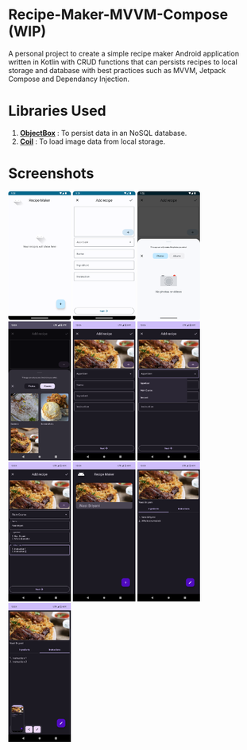 # Recipe-Maker-MVVM-Compose (WIP)
A personal project to create a simple recipe maker Android application written in Kotlin with CRUD functions that can persists recipes to local storage and database with best practices such as MVVM, Jetpack Compose and Dependancy Injection.

# Libraries Used
1. <a href="https://github.com/objectbox/objectbox-java"><strong>ObjectBox</strong></a> : To persist data in an NoSQL database.
2. <a href="https://github.com/coil-kt/coil"><strong>Coil</strong></a> : To load image data from local storage.

# Screenshots
<p>
  <img src="screenshots/Recipe-Maker-MVVM-Compose-Img-1.png" width=25% height=25%>
  <img src="screenshots/Recipe-Maker-MVVM-Compose-Img-2.png" width=25% height=25%>
  <img src="screenshots/Recipe-Maker-MVVM-Compose-Img-3.png" width=25% height=25%>
  <img src="screenshots/Screenshot_20230519-100547.png" width=25% height=25%>
  <img src="screenshots/Screenshot_20230519-100601.png" width=25% height=25%>
  <img src="screenshots/Screenshot_20230519-100614.png" width=25% height=25%>
  <img src="screenshots/Screenshot_20230519-100813.png" width=25% height=25%>
  <img src="screenshots/Screenshot_20230519-100822.png" width=25% height=25%>
  <img src="screenshots/Screenshot_20230519-100833.png" width=25% height=25%>
  <img src="screenshots/Screenshot_20230519-100839.png" width=25% height=25%>
</p>
